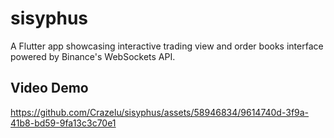 # sisyphus

A Flutter app showcasing interactive trading view and order books interface powered by Binance's WebSockets API.

## Video Demo

https://github.com/Crazelu/sisyphus/assets/58946834/9614740d-3f9a-41b8-bd59-9fa13c3c70e1


